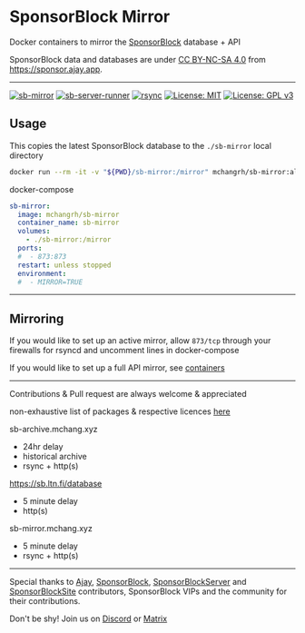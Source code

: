 # SponsorBlock Mirror
Docker containers to mirror the [SponsorBlock](https://sponsor.ajay.app) database + API

SponsorBlock data and databases are under [CC BY-NC-SA 4.0](https://creativecommons.org/licenses/by-nc-sa/4.0/) from https://sponsor.ajay.app.

---

[![sb-mirror](https://img.shields.io/docker/image-size/mchangrh/sb-mirror/alpine?label=sb-mirror)](https://hub.docker.com/r/mchangrh/sb-mirror)
[![sb-server-runner](https://img.shields.io/docker/image-size/mchangrh/sb-server-runner/latest?label=sb-server-runner)](https://hub.docker.com/r/mchangrh/sb-server-runner)
[![rsync](https://img.shields.io/docker/image-size/mchangrh/rsync/alpine?label=rsync)](https://hub.docker.com/r/mchangrh/rsync)
[![License: MIT](https://img.shields.io/badge/License-MIT-yellow.svg)](https://opensource.org/licenses/MIT)
[![License: GPL v3](https://img.shields.io/badge/License-GPLv3-blue.svg)](https://www.gnu.org/licenses/gpl-3.0)


## Usage
This copies the latest SponsorBlock database to the `./sb-mirror` local directory

```sh
docker run --rm -it -v "${PWD}/sb-mirror:/mirror" mchangrh/sb-mirror:alpine
```
docker-compose
```yml
sb-mirror:
  image: mchangrh/sb-mirror
  container_name: sb-mirror
  volumes:
    - ./sb-mirror:/mirror
  ports:
  #  - 873:873
  restart: unless stopped
  environment:
  #  - MIRROR=TRUE
```
---
## Mirroring

If you would like to set up an active mirror, allow `873/tcp` through your firewalls for rsyncd and uncomment lines in docker-compose

If you would like to set up a full API mirror, see [containers](./docs/containers.md)

---

Contributions & Pull request are always welcome & appreciated

non-exhaustive list of packages & respective licences [here](./oss-attribution/attribution.md)

sb-archive.mchang.xyz
- 24hr delay
- historical archive
- rsync + http(s)

https://sb.ltn.fi/database
- 5 minute delay
- http(s)

sb-mirror.mchang.xyz
- 5 minute delay
- rsync + http(s)

---

Special thanks to [Ajay](https://ajay.app/), [SponsorBlock](https://github.com/ajayyy/SponsorBlock/graphs/contributors), [SponsorBlockServer](https://github.com/ajayyy/SponsorBlockServer/graphs/contributors) and [SponsorBlockSite](https://github.com/ajayyy/SponsorBlockSite/graphs/contributors) contributors, SponsorBlock VIPs and the community for their contributions.

Don't be shy! Join us on [Discord](https://discord.gg/SponsorBlock) or [Matrix](https://matrix.to/#/#sponsor:ajay.app)